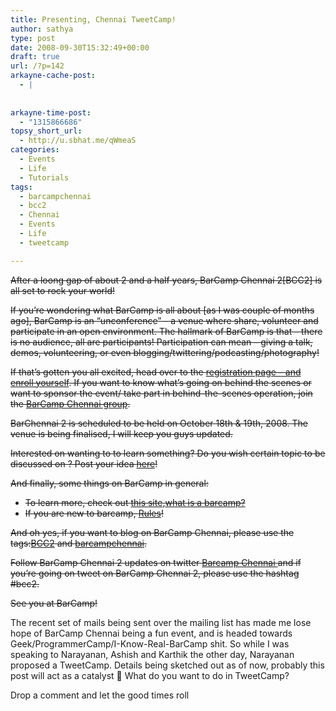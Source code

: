 ```yaml
---
title: Presenting, Chennai TweetCamp!
author: sathya
type: post
date: 2008-09-30T15:32:49+00:00
draft: true
url: /?p=142
arkayne-cache-post:
  - |
    
    
arkayne-time-post:
  - "1315866686"
topsy_short_url:
  - http://u.sbhat.me/qWmeaS
categories:
  - Events
  - Life
  - Tutorials
tags:
  - barcampchennai
  - bcc2
  - Chennai
  - Events
  - Life
  - tweetcamp

---
```

<span style="text-decoration: line-through;">After a loong gap of about 2 and a half years, BarCamp Chennai 2[BCC2] is all set to rock your world!</span>

<span style="text-decoration: line-through;">If you&#8217;re wondering what BarCamp is all about [as I was couple of months ago], BarCamp is an &#8220;unconference&#8221; &#8211; a venue where share, volunteer and participate in an open environment. The hallmark of BarCamp is that &#8211; there is no audience, all are participants! Participation can mean &#8211; giving a talk, demos, volunteering, or even blogging/twittering/podcasting/photography!</span>

<!--more-->

<span style="text-decoration: line-through;">If that&#8217;s gotten you all excited, head over to the <a href="http://barcampchennai.org/index.php?title=BCC2_Register" target="_blank">registration page &#8211; and enroll yourself</a>. If you want to know what&#8217;s going on behind the scenes or want to sponsor the event/ take part in behind-the-scenes operation, join the <a href="http://groups.google.com/group/barcampchennai" target="_blank">BarCamp Chennai group</a>.</span>

<span style="text-decoration: line-through;">BarChennai 2 is scheduled to be held on October 18th & 19th, 2008. The venue is being finalised, I will keep you guys updated.</span>

<span style="text-decoration: line-through;">Interested on wanting to to learn something? Do you wish certain topic to be discussed on ? Post your idea <a href="http://barcampchennai.org/index.php?title=What_do_you_want_to_hear" target="_blank">here</a>!</span>

<span style="text-decoration: line-through;">And finally, some things on BarCamp in general:</span>

  * <span style="text-decoration: line-through;">To learn more, check out <a class="external text" title="http://www.barcamp.org" href="http://www.barcamp.org/" rel="nofollow">this site</a>,<a class="external text" title="http://en.wikipedia.org/wiki/BarCamp" href="http://en.wikipedia.org/wiki/BarCamp" rel="nofollow">what is a barcamp?</a></span>
  * <span style="text-decoration: line-through;">If you are new to barcamp, <a class="external text" title="http://barcampchennai.org/index.php?title=Rules" href="http://barcampchennai.org/index.php?title=Rules" rel="nofollow">Rules</a>!</span>

<span style="text-decoration: line-through;">And oh yes, if you want to blog on BarCamp Chennai, please use the tags:<a class="external text" title="http://technorati.com/tag/BCC2" href="http://technorati.com/tag/BCC2" rel="nofollow">BCC2</a> and <a class="external text" title="http://technorati.com/tag/barcampchennai" href="http://technorati.com/tag/barcampchennai" rel="nofollow">barcampchennai</a>.</span>

<span style="text-decoration: line-through;">Follow BarCamp Chennai 2 updates on twitter <a class="external text" title="http://twitter.com/Barcampchennai" href="http://twitter.com/Barcampchennai" rel="nofollow">Barcamp Chennai </a>and if you&#8217;re going on tweet on BarCamp Chennai 2, please use the hashtag #bcc2.</span>

<span style="text-decoration: line-through;">See you at BarCamp!</span>

The recent set of mails being sent over the mailing list has made me lose hope of BarCamp Chennai being a fun event, and is headed towards Geek/ProgrammerCamp/I-Know-Real-BarCamp shit. So while I was speaking to Narayanan, Ashish and Karthik the other day, Narayanan proposed a TweetCamp. Details being sketched out as of now, probably this post will act as a catalyst 🙂 What do you want to do in TweetCamp?

Drop a comment and let the good times roll
